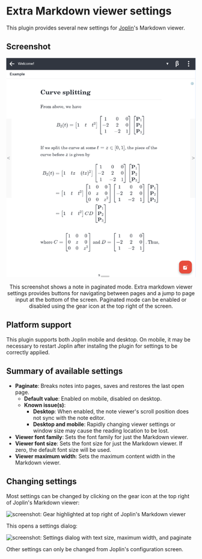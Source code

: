 # Extra Markdown viewer settings

This plugin provides several new settings for [Joplin](https://joplinapp.org/)'s Markdown viewer.

## Screenshot

<center>
	
<img src="./images/screenshot-3.png" alt="Screenshot: A single page of a note with math is rendered. A page number is shown at the bottom of the screen and the text uses a medium, serif font."/>
<p>This screenshot shows a note in paginated mode. Extra markdown viewer settings provides buttons for navigating between pages and a jump to page input at the bottom of the screen. Paginated mode can be enabled or disabled using the gear icon at the top right of the screen.</p>

</center>

## Platform support

This plugin supports both Joplin mobile and desktop. On mobile, it may be necessary to restart Joplin after installng the plugin for settings to be correctly applied.

## Summary of available settings

- **Paginate**: Breaks notes into pages, saves and restores the last open page.
	- **Default value**: Enabled on mobile, disabled on desktop.
	- **Known issue(s)**:
		- **Desktop**: When enabled, the note viewer's scroll position does not sync with the note editor.
		- **Desktop and mobile**: Rapidly changing viewer settings or window size may cause the reading location to be lost.
- **Viewer font family**: Sets the font family for just the Markdown viewer.
- **Viewer font size**: Sets the font size for just the Markdown viewer. If zero, the default font size will be used.
- **Viewer maximum width**: Sets the maximum content width in the Markdown viewer.

## Changing settings

Most settings can be changed by clicking on the gear icon at the top right of Joplin's Markdown viewer:

![screenshot: Gear highlighted at top right of Joplin's Markdown viewer](https://github.com/user-attachments/assets/6ab058de-67a9-40cb-92eb-a2de551572a2)

This opens a settings dialog:

![screenshot: Settings dialog with text size, maximum width, and paginate](https://github.com/user-attachments/assets/be302fed-15b7-4c6d-b29c-f7432a274e01)

Other settings can only be changed from Joplin's configuration screen.
